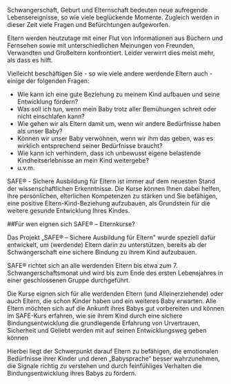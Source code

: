 Schwangerschaft, Geburt und Elternschaft  bedeuten neue aufregende Lebensereignisse, so wie viele beglückende Momente. Zugleich werden in dieser Zeit viele Fragen und Befürchtungen aufgeworfen.

Eltern werden heutzutage mit einer Flut von Informationen aus Büchern und Fernsehen sowie mit unterschiedlichen Meinungen von Freunden, Verwandten und Großeltern konfrontiert. Leider verwirrt dies meist mehr, als dass es hilft.

Vielleicht beschäftigen Sie - so wie viele andere werdende Eltern auch - einige der folgenden Fragen:

- Wie kann ich eine gute Beziehung zu meinem Kind aufbauen und seine Entwicklung fördern?
- Was soll ich tun, wenn mein Baby trotz aller Bemühungen schreit oder nicht einschlafen kann?
- Wie gehen wir als Eltern damit um, wenn wir  andere Bedürfnisse haben als unser Baby?
- Können wir unser Baby verwöhnen, wenn wir ihm das geben, was es wirklich entsprechend seiner Bedürfnisse braucht?
- Wie kann ich verhindern, dass ich unbewusst eigene belastende Kindheitserlebnisse an mein Kind weitergebe?
- u.v.m.

SAFE® - Sichere Ausbildung für Eltern ist immer auf dem neuesten Stand der wissenschaftlichen Erkenntnisse. Die Kurse können Ihnen dabei helfen, Ihre persönlichen, elterlichen Kompetenzen zu stärken und Sie befähigen, eine positive Eltern-Kind-Beziehung aufzubauen, als Grundstein für die weitere gesunde Entwicklung Ihres Kindes.

##Für wen eignen sich SAFE® – Elternkurse?

Das Projekt „SAFE® – Sichere Ausbildung für Eltern" wurde speziell dafür entwickelt, um (werdende) Eltern darin zu unterstützen, bereits ab der Schwangerschaft eine sichere Bindung zu ihrem Kind aufzubauen.

SAFE® richtet sich an alle werdenden Eltern bis etwa zum 7. Schwangerschaftsmonat und wird bis zum Ende des ersten Lebensjahres in einer geschlossenen Gruppe durchgeführt.
 
Die Kurse eignen sich für alle werdenden Eltern (und Alleinerziehende) oder auch Eltern, die schon Kinder haben und ein weiteres Baby erwarten. Alle Eltern möchten sich auf die Ankunft ihres Babys gut vorbereiten und können im SAFE-Kurs erfahren, wie sie ihrem Kind durch eine sichere Bindungsentwicklung die grundlegende Erfahrung von Urvertrauen, Sicherheit und Geliebt werden mit auf seinen Entwicklungsweg geben können

Hierbei liegt der Schwerpunkt darauf Eltern zu befähigen, die emotionalen Bedürfnisse ihrer Kinder und deren „Babysprache“ besser wahrzunehmen, die Signale richtig zu verstehen und durch feinfühliges Verhalten die Bindungsentwicklung ihres Babys zu fördern.
